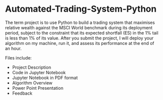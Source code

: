 # Automated-Trading-System-Python

The term project is to use Python to build a trading system that maximises relative wealth
against the MSCI World benchmark during its deployment period, subject to the constraint that
its expected shortfall (ES) in the 1% tail is less than 1% of its value. After you submit the
project, I will deploy your algorithm on my machine, run it, and assess its performance at the
end of an hour.

Files include:
- Project Description
- Code in Jupyter Notebook
- Jupyter Notebook in PDF format
- Algorithm Overview 
- Power Point Presentation
- Feedback 

